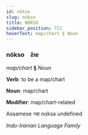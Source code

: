 ```yaml
---
id: nökso
slug: nökso
title: NÖKSO
sidebar_position: 721
hoverText: map/chart § Noun
---
```


### nökso&emsp;<span kind="abugida">ƨ̑ıɐ</span>

*map/chart* **§** Noun

**Verb**: to be a map/chart

**Noun**: map/chart

**Modifier**: map/chart-related

Assamese নক্সা noksa undefined

*Indo-Iranian Language Family*